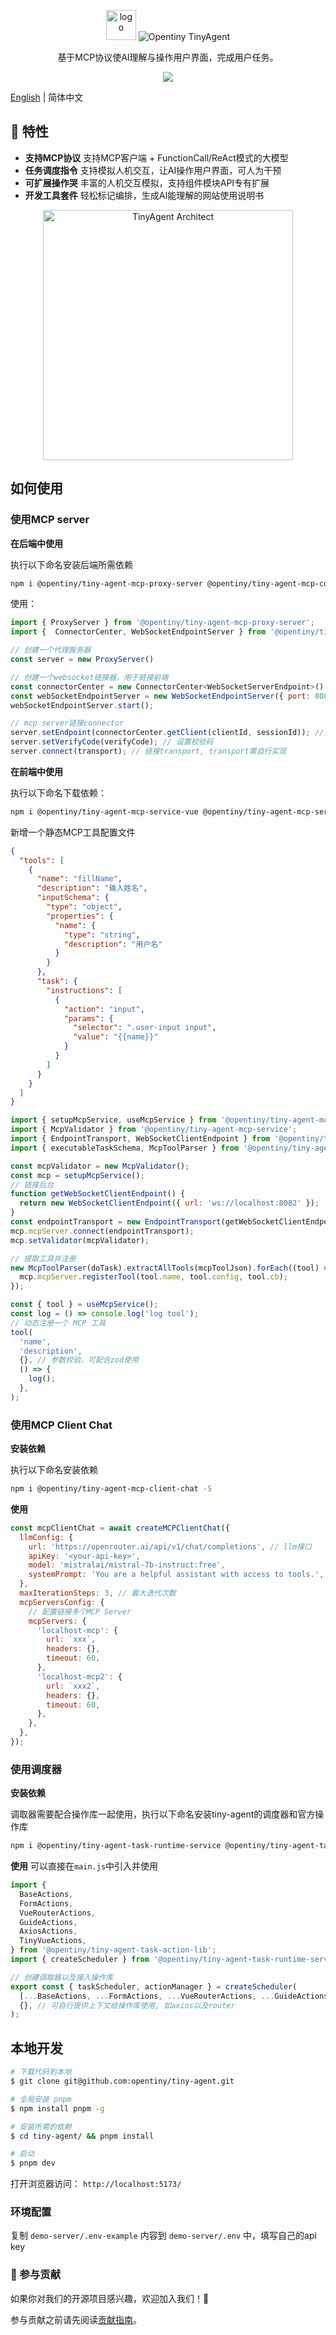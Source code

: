 <p align="center">
    <img alt="logo" src="./docs/src/public/logo.svg" height="48" >
    <img alt='Opentiny TinyAgent' src='./docs/src/public/logo-text.svg' />
</p>

<p align="center">基于MCP协议使AI理解与操作用户界面，完成用户任务。</p>
<p align="center">
  <a href="https://opentiny.github.io/tiny-agent">
    <img src="https://img.shields.io/badge/docs-tiny_agent-5f5af8"/>
  </a>
</p>

[English](README.md) | 简体中文

## 🌈 特性

- **支持MCP协议** 支持MCP客户端 + FunctionCall/ReAct模式的大模型
- **任务调度指令** 支持模拟人机交互，让AI操作用户界面，可人为干预
- **可扩展操作哭** 丰富的人机交互模拟，支持组件模块API专有扩展
- **开发工具套件** 轻松标记编排，生成AI能理解的网站使用说明书

<p align="center">
  <img alt="TinyAgent Architect" src="./docs/src/public/architect.svg" height="400" style="max-width:100%;vertical-align: middle">
</p>

## 如何使用

### 使用MCP server

**在后端中使用**

执行以下命名安装后端所需依赖

```bash
npm i @opentiny/tiny-agent-mcp-proxy-server @opentiny/tiny-agent-mcp-connector -S
```

使用：

```js
import { ProxyServer } from '@opentiny/tiny-agent-mcp-proxy-server';
import {  ConnectorCenter, WebSocketEndpointServer } from '@opentiny/tiny-agent-mcp-connector';

// 创建一个代理服务器
const server = new ProxyServer()

// 创建一个websocket链接器，用于链接前端
const connectorCenter = new ConnectorCenter<WebSocketServerEndpoint>();
const webSocketEndpointServer = new WebSocketEndpointServer({ port: 8082 }, connectorCenter);
webSocketEndpointServer.start();

// mcp server链接connector
server.setEndpoint(connectorCenter.getClient(clientId, sessionId)); //请求或其他渠道获取的clientId, sessionId
server.setVerifyCode(verifyCode); // 设置校验码
server.connect(transport); // 链接transport, transport需自行实现
```

**在前端中使用**

执行以下命名下载依赖：

```bash
npm i @opentiny/tiny-agent-mcp-service-vue @opentiny/tiny-agent-mcp-service @opentiny/tiny-agent-mcp-connector @opentiny/tiny-agent-task-mcp -S
```

新增一个静态MCP工具配置文件

```json
{
  "tools": [
    {
      "name": "fillName",
      "description": "输入姓名",
      "inputSchema": {
        "type": "object",
        "properties": {
          "name": {
            "type": "string",
            "description": "用户名"
          }
        }
      },
      "task": {
        "instructions": [
          {
            "action": "input",
            "params": {
              "selector": ".user-input input",
              "value": "{{name}}"
            }
          }
        ]
      }
    }
  ]
}
```

```js
import { setupMcpService, useMcpService } from '@opentiny/tiny-agent-mcp-service-vue';
import { McpValidator } from '@opentiny/tiny-agent-mcp-service';
import { EndpointTransport, WebSocketClientEndpoint } from '@opentiny/tiny-agent-mcp-connector';
import { executableTaskSchema, McpToolParser } from '@opentiny/tiny-agent-task-mcp';

const mcpValidator = new McpValidator();
const mcp = setupMcpService();
// 链接后台
function getWebSocketClientEndpoint() {
  return new WebSocketClientEndpoint({ url: 'ws://localhost:8082' });
}
const endpointTransport = new EndpointTransport(getWebSocketClientEndpoint);
mcp.mcpServer.connect(endpointTransport);
mcp.setValidator(mcpValidator);

// 提取工具并注册
new McpToolParser(doTask).extractAllTools(mcpToolJson).forEach((tool) => {
  mcp.mcpServer.registerTool(tool.name, tool.config, tool.cb);
});

const { tool } = useMcpService();
const log = () => console.log('log tool');
// 动态注册一个 MCP 工具
tool(
  'name',
  'description',
  {}, // 参数校验，可配合zod使用
  () => {
    log();
  },
);
```

### 使用MCP Client Chat

**安装依赖**

执行以下命名安装依赖

```bash
npm i @opentiny/tiny-agent-mcp-client-chat -S
```

**使用**

```js
const mcpClientChat = await createMCPClientChat({
  llmConfig: {
    url: 'https://openrouter.ai/api/v1/chat/completions', // llm接口
    apiKey: '<your-api-key>',
    model: 'mistralai/mistral-7b-instruct:free',
    systemPrompt: 'You are a helpful assistant with access to tools.',
  },
  maxIterationSteps: 3, // 最大迭代次数
  mcpServersConfig: {
    // 配置链接多个MCP Server
    mcpServers: {
      'localhost-mcp': {
        url: `xxx`,
        headers: {},
        timeout: 60,
      },
      'localhost-mcp2': {
        url: `xxx2`,
        headers: {},
        timeout: 60,
      },
    },
  },
});
```

### 使用调度器

**安装依赖**

调取器需要配合操作库一起使用，执行以下命名安装tiny-agent的调度器和官方操作库

```bash
npm i @opentiny/tiny-agent-task-runtime-service @opentiny/tiny-agent-task-action-lib -S
```

**使用**
可以直接在`main.js`中引入并使用

```js
import {
  BaseActions,
  FormActions,
  VueRouterActions,
  GuideActions,
  AxiosActions,
  TinyVueActions,
} from '@opentiny/tiny-agent-task-action-lib';
import { createScheduler } from '@opentiny/tiny-agent-task-runtime-service';

// 创建调取器以及接入操作库
export const { taskScheduler, actionManager } = createScheduler(
  [...BaseActions, ...FormActions, ...VueRouterActions, ...GuideActions, ...AxiosActions, ...TinyVueActions],
  {}, // 可自行提供上下文给操作库使用, 如axios以及router
);
```

## 本地开发

```sh
# 下载代码到本地
$ git clone git@github.com:opentiny/tiny-agent.git

# 全局安装 pnpm
$ npm install pnpm -g

# 安装所需的依赖
$ cd tiny-agent/ && pnpm install

# 启动
$ pnpm dev
```

打开浏览器访问： `http://localhost:5173/`

### 环境配置

复制 `demo-server/.env-example` 内容到 `demo-server/.env` 中，填写自己的api key

### 🤝 参与贡献

如果你对我们的开源项目感兴趣，欢迎加入我们！🎉

参与贡献之前请先阅读[贡献指南](CONTRIBUTING.zh-CN.md)。
